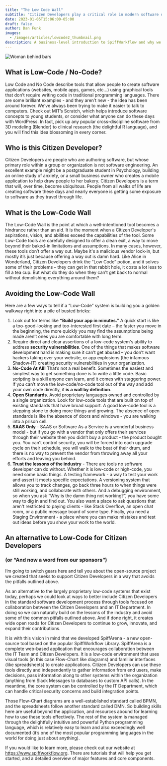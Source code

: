 ```yaml
---
title: "The Low Code Wall"
subtitle: "Citizen Developers play a critical role in modern software development, but some low-code solutions trap their potential, rather than releasing it. We’ll talk about how to spot low-code solutions that don’t have walls."
date: 2023-01-05T15:06:00-05:00
draft: false
author: Dan Funk
images:
  - /images/articles/lowcode2_thumbnail.png
description: A business-level introduction to SpiffWorkflow and why we adopted this open-source platform and are building a suite of tools around it.
---
```


![Woman behind bars](low-code-jail.png)

## What is Low-Code / No-Code?

Low Code and No Code describe tools that allow people to create software applications (websites, mobile apps, games, etc...) using graphical tools that don’t require writing code in traditional programming languages.
There are some brilliant examples - and they aren’t new - the idea has been around forever.
We’ve always been trying to make it easier to talk to computers.
Check out MIT’s Scratch, which helps introduce software concepts to young students, or consider what anyone can do these days with WordPress.
In fact, pick up any popular cross-discipline software from 3D modeling (Blender) to clinical research (the delightful R language), and you will find this idea blossoming in every corner.

## Who is this Citizen Developer?

Citizen Developers are people who are authoring software, but whose primary role within a group or organization is not software engineering.
An excellent example might be a postgraduate student in Psychology, building an online study of anxiety, or a small business owner who creates a mobile application to help draw people to her bakery.
Citizen Developers is a term that will, over time, become ubiquitous.
People from all walks of life are creating software these days and nearly everyone is getting some exposure to software as they travel through life.

## What is the Low-Code Wall

The Low-Code Wall is the point at which a well-intentioned tool becomes a hindrance rather than an aid.
It is the moment when a Citizen Developer's aspirations, vision, and abilities exceed the capabilities of the tool.
Some Low-Code tools are carefully designed to offer a clean exit, a way to move beyond their baked-in limitations and assumptions.
In many cases, however, these tools don’t offer a way out.
Maybe it's a malicious vendor lock-in, but mostly it’s just because offering a way out is damn hard.
Like Alice in Wonderland, Citizen Developers drink the “Low Code” potion, and it solves some of their problems – they can get in that rabbit hole, it costs a lot less to fill a tea cup.
But what do they do when they can’t get back to normal without demolishing everything around them?

## Avoiding the Low-Code Wall

Here are a few ways to tell if a “Low-Code” system is building you a golden walkway right into a pile of busted bricks:

1. Look out for terms like **“Build your app in minutes.”** A quick start is like a too-good-looking and too-interested first date – the faster you move in the beginning, the more quickly you may find the assumptions being made aren’t ones you are comfortable with long term.
2. Require direct and clear assertions of a low-code system's ability to address **security vulnerabilities**. One of the things that makes software development hard is making sure it can’t get abused – you don’t want hackers taking over your website, or app explosions (the infamous Shadow-IT) creating security vulnerabilities in your organization.
3. **No-Code At All!** That’s not a real benefit. Sometimes the easiest and simplest way to get something done is to write a little code. Basic scripting is a skill anyone can learn, and it comes with staggering power. If you can’t move the low-code/no-code tool out of the way and add your own code directly, it **is a wall by definition**.
4. **Open Standards**. Avoid proprietary languages owned and controlled by a single organization. Look for low-code tools that are built on top of existing standards that have broad support. A good low-code tool is a stepping stone to doing more things and growing. The absence of open standards is like the absence of doors and windows - you are walking into a prison cell.
5. **SAAS Only** - SAAS or Software As a Service is a wonderful business model - but if you go with a vendor that only offers their services through their website then you didn’t buy a product - the product bought you. You can’t control security, you will be forced into each upgrade cycle on their schedule, you will walk to the beat of their drum, and there is no way to prevent the vendor from throwing away all your efforts and leaving you behind.
6. **Trust the lessons of the industry** - There are tools no software developer can do without. Whether it is low-code or high-code, you need some basic things. A testing framework - a way to test your work and assert it meets specific expectations. A versioning system that allows you to track changes, go back three hours to when things were still working, and collaborate with others. And a debugging environment, so when you ask “Why is the damn thing not working?”, you have some way to dig in and find out. You also want a place to ask questions that aren't restricted to paying clients - like Stack Overflow, an open chat room, or a public message board of some type. Finally, you need a Staging Environment - a place where you can make mistakes and test out ideas before you show your work to the world.

## An alternative to Low-Code for Citizen Developers

### (or “And now a word from our sponsors”)

I’m going to switch gears here and tell you about the open-source project we created that seeks to support Citizen Developers in a way that avoids the pitfalls outlined above.

As an alternative to the largely proprietary low-code systems that exist today, perhaps we could look at ways to better include Citizen Developers in the standard software development process through tools focused on collaboration between the Citizen Developers and an IT Department.
In doing so we can naturally build on the lessons of the industry and avoid some of the common pitfalls outlined above.
And if done right, it creates wide open roads for Citizen Developers to continue to grow, innovate, and expand their contributions.

It is with this vision in mind that we developed SpiffArena - a new open-source tool based on the popular SpiffWorkflow Library.
SpiffArena is a complete web-based application that encourages collaboration between the IT Team and Citizen Developers.
It is a low-code environment that uses visual tools (in this case Flow-Chart like diagrams) and familiar interfaces (like spreadsheets) to create applications.
Citizen Developers can use these tools directly and independently to gather information from end users, make decisions, pass information along to other systems within the organization (anything from Slack Messages to databases to custom API calls).
In the meantime, the core system can be controlled by the IT Department, which can handle critical security concerns and build integration points.

Those Flow-Chart diagrams are a well-established standard called BPMN, and the spreadsheets follow another standard called DMN.
So building skills here are useful beyond the application, and resources abound for learning how to use these tools effectively.
The rest of the system is managed through the delightfully intuitive and powerful Python programming language, which is relatively easy to learn and also exceedingly well documented (it’s one of the most popular programming languages in the world for doing just about anything).

If you would like to learn more, please check out our website at https://www.spiffworkflow.org.
There are tutorials that will help you get started, and a detailed overview of major features and core components.
